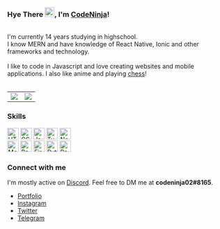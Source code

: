 <h3>Hye There <img src="https://raw.githubusercontent.com/MartinHeinz/MartinHeinz/master/wave.gif" width="22px">, I'm <a href="https://codeninja02.netlify.app/" target="_blank">CodeNinja</a>!</h2>
<br>
I'm currently 14 years studying in highschool.<br>
I know MERN and have knowledge of React Native, Ionic and other frameworks and technology.
<br><br>
I like to code in Javascript and love creating websites and mobile applications. I also like anime and playing <a href="https://lichess.org/@/codeninja02" target="_blank">chess</a>!
<br><br>
<table>
  <tr>
    <td align="center" style="padding=0;width=50%;">
      <img align="center" style="padding=0;" src="https://github-readme-stats.vercel.app/api/?username=codeninja02&show_icons=true&title_color=24A7FF&text_color=cccccc&bg_color=00000000&hide_border=true&icon_color=4F8CC9&hide_title=true&count_private=true" />
    </td>
    <td align="center" style="padding=0;width=50%;">
      <img align="center" style="padding=0" src="https://github-readme-stats.vercel.app/api/top-langs/?username=codeninja02&layout=compact&show_icons=true&title_color=24A7FF&text_color=cccccc&bg_color=00000000&hide_border=true&icon_color=00000000&count_private=true" />
    </td>
  </tr>
</table>
<h3>Skills</h3>
<div align="left">
<img alt="HTML5" height="26px" src="https://res.cloudinary.com/dpj9ddsjf/image/upload/v1616182312/html_efgqed.png"/>
<img alt="CSS3" height="26px" src="https://res.cloudinary.com/dpj9ddsjf/image/upload/v1616182312/css_d93u5n.png"/>
<img alt="JavaScript" height="26px" src="https://res.cloudinary.com/dpj9ddsjf/image/upload/v1616182312/js_awnn7t.png"/>
<img alt="TypeScript" height="26px" src="https://res.cloudinary.com/dpj9ddsjf/image/upload/v1616182312/ts_yhaiz8.png"/>
<img alt="NodeJS" height="26px" src="https://res.cloudinary.com/dpj9ddsjf/image/upload/v1616182312/nodejs_h2bg7b.png"/>
</div>
<div align="left">
<img alt="MongoDB" height="26px" src="https://res.cloudinary.com/dpj9ddsjf/image/upload/v1616184229/mongodb_g4djwt.png"/>
<img alt="React" height="26px" src="https://res.cloudinary.com/dpj9ddsjf/image/upload/v1616184229/react_garf13.png"/>
<img alt="Firebase" height="26px" src="https://res.cloudinary.com/dpj9ddsjf/image/upload/v1616184228/firebase_lgf8jv.png"/>
<img alt="Python" height="26px" src="https://res.cloudinary.com/dpj9ddsjf/image/upload/v1616184484/python_1_ubo69s.png"/>
<img alt="React Native" height="26px" src="https://res.cloudinary.com/dpj9ddsjf/image/upload/v1616184229/reactnative_tvadr2.png"/>
</div>
<h3>Connect with me</h3>
<span align="left">I'm mostly active on <a href="https://discord.com/users/767639388829515826/">Discord</a>. Feel free to DM me at <b>codeninja02#8165</b>.</span><br>

- [Portfolio](https://codeninja02.netlify.app/)
- [Instagram](https://www.instagram.com/codeninja02)
- [Twitter](https://twitter.com/codeninja02)
- [Telegram](https://twitter.com/codeninja02)
